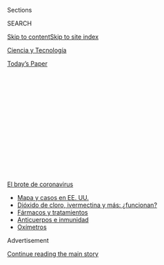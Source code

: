 <div id="app">

<div>

<div>

<div>

<div class="NYTAppHideMasthead css-1q2w90k e1suatyy0">

<div class="section css-ui9rw0 e1suatyy2">

<div class="css-eph4ug er09x8g0">

<div class="css-6n7j50">

</div>

<span class="css-1dv1kvn">Sections</span>

<div class="css-10488qs">

<span class="css-1dv1kvn">SEARCH</span>

</div>

[Skip to content](#site-content)[Skip to site index](#site-index)

</div>

<div id="masthead-section-label" class="css-1wr3we4 eaxe0e00">

[Ciencia y
Tecnología](https://www.nytimes3xbfgragh.onion/es/section/ciencia-y-tecnologia)

</div>

<div class="css-10698na e1huz5gh0">

</div>

</div>

<div id="masthead-bar-one" class="section hasLinks css-15hmgas e1csuq9d3">

<div class="css-uqyvli e1csuq9d0">

</div>

<div class="css-1uqjmks e1csuq9d1">

</div>

<div class="css-9e9ivx">

[](https://myaccount.nytimes3xbfgragh.onion/auth/login?response_type=cookie&client_id=vi)

</div>

<div class="css-1bvtpon e1csuq9d2">

[Today’s
Paper](https://www.nytimes3xbfgragh.onion/section/todayspaper)

</div>

</div>

</div>

</div>

<div data-aria-hidden="false">

<div id="site-content" data-role="main">

<div>

<div class="css-1aor85t" style="opacity:0.000000001;z-index:-1;visibility:hidden">

<div class="css-1hqnpie">

<div class="css-epjblv">

<span class="css-17xtcya">[Ciencia y
Tecnología](/es/section/ciencia-y-tecnologia)</span><span class="css-x15j1o">|</span><span class="css-fwqvlz">Un
estudio revela que los niños podrían portar altos niveles de
coronavirus</span>

</div>

<div class="css-k008qs">

<div class="css-1iwv8en">

<span class="css-18z7m18"></span>

<div>

</div>

</div>

<span class="css-1n6z4y">https://nyti.ms/30hGuFC</span>

<div class="css-1705lsu">

<div class="css-4xjgmj">

<div class="css-4skfbu" data-role="toolbar" data-aria-label="Social Media Share buttons, Save button, and Comments Panel with current comment count" data-testid="share-tools">

  - 
  - 
  - 
  - 
    
    <div class="css-6n7j50">
    
    </div>

  - 

</div>

</div>

</div>

</div>

</div>

</div>

<div id="NYT_TOP_BANNER_REGION" class="css-13pd83m">

<div>

<div id="styln-prism-menu-1594831588949" class="section interactive-content interactive-size-medium css-1edisqu">

<div class="css-17ih8de interactive-body">

<div id="scroll-container" class="css-1gj85ro">

[<span class="styln-title-wrap"><span class="css-1pje3qr">El brote
de</span><span class="css-1pje3qr">
coronavirus</span></span>](https://www.nytimes3xbfgragh.onion/es/spotlight/coronavirus?action=click&pgtype=Article&state=default&region=TOP_BANNER&context=storylines_menu)

  - [Mapa y casos en EE.
    UU.](https://www.nytimes3xbfgragh.onion/es/interactive/2020/espanol/mundo/coronavirus-en-estados-unidos.html?action=click&pgtype=Article&state=default&region=TOP_BANNER&context=storylines_menu)
  - [Dióxido de cloro, ivermectina y más:
    ¿funcionan?](https://www.nytimes3xbfgragh.onion/es/2020/07/23/espanol/america-latina/bolivia-cloro-coronavirus-ivermectina.html?action=click&pgtype=Article&state=default&region=TOP_BANNER&context=storylines_menu)
  - [Fármacos y
    tratamientos](https://www.nytimes3xbfgragh.onion/es/interactive/2020/science/coronavirus-tratamientos-curas.html?action=click&pgtype=Article&state=default&region=TOP_BANNER&context=storylines_menu)
  - [Anticuerpos e
    inmunidad](https://www.nytimes3xbfgragh.onion/es/2020/07/28/espanol/ciencia-y-tecnologia/anticuerpos-coronavirus-inmunidad.html?action=click&pgtype=Article&state=default&region=TOP_BANNER&context=storylines_menu)
  - [Oxímetros](https://www.nytimes3xbfgragh.onion/es/2020/04/29/espanol/estilos-de-vida/oximetro-para-que-sirve.html?action=click&pgtype=Article&state=default&region=TOP_BANNER&context=storylines_menu)

</div>

</div>

</div>

</div>

</div>

<div id="top-wrapper" class="css-1sy8kpn">

<div id="top-slug" class="css-l9onyx">

Advertisement

</div>

[Continue reading the main
story](#after-top)

<div class="ad top-wrapper" style="text-align:center;height:100%;display:block;min-height:250px">

<div id="top" class="place-ad" data-position="top" data-size-key="top">

</div>

</div>

<div id="after-top">

</div>

</div>

<div>

<div id="sponsor-wrapper" class="css-1hyfx7x">

<div id="sponsor-slug" class="css-19vbshk">

Supported by

</div>

[Continue reading the main
story](#after-sponsor)

<div id="sponsor" class="ad sponsor-wrapper" style="text-align:center;height:100%;display:block">

</div>

<div id="after-sponsor">

</div>

</div>

<div class="css-186x18t">

</div>

<div class="css-1vkm6nb ehdk2mb0">

# Un estudio revela que los niños podrían portar altos niveles de coronavirus

</div>

La investigación no prueba que los niños infectados sean contagiosos,
pero debería tomarse en cuenta en el debate sobre el regreso a las
escuelas, dijeron algunos expertos.

<div class="css-79elbk" data-testid="photoviewer-wrapper">

<div class="css-z3e15g" data-testid="photoviewer-wrapper-hidden">

</div>

<div class="css-1a48zt4 ehw59r15" data-testid="photoviewer-children">

![<span class="css-16f3y1r e13ogyst0" data-aria-hidden="true">Una prueba
de coronavirus en una clínica móvil en la iglesia Walker Temple AME en
el sur de Los Ángeles en
julio</span><span class="css-cnj6d5 e1z0qqy90" itemprop="copyrightHolder"><span class="css-1ly73wi e1tej78p0">Credit...</span><span><span>Mario
Tama/Getty
Images</span></span></span>](https://static01.graylady3jvrrxbe.onion/images/2020/08/01/science/31virus-children-ES/30VIRUS-CHILDREN1-articleLarge.jpg?quality=75&auto=webp&disable=upscale)

</div>

</div>

<div class="css-18e8msd">

<div class="css-vp77d3 epjyd6m0">

<div class="css-1baulvz">

Por [<span class="css-1baulvz last-byline" itemprop="name">Apoorva
Mandavilli</span>](https://www.nytimes3xbfgragh.onion/by/apoorva-mandavilli)

</div>

</div>

  - 
    
    <div class="css-ld3wwf e16638kd2">
    
    Publicado 31 de julio de 2020Actualizado 3 de agosto de
    2020
    
    </div>

  - 
    
    <div class="css-4xjgmj">
    
    <div class="css-pvvomx" data-role="toolbar" data-aria-label="Social Media Share buttons, Save button, and Comments Panel with current comment count" data-testid="share-tools">
    
      - 
      - 
      - 
      - 
        
        <div class="css-6n7j50">
        
        </div>
    
      - 
    
    </div>
    
    </div>

</div>

<div class="css-mdjrty">

[Read in
English](https://www.nytimes3xbfgragh.onion/2020/07/30/health/coronavirus-children.html "Read in English")

</div>

</div>

<div class="section meteredContent css-1r7ky0e" name="articleBody" itemprop="articleBody">

<div class="css-1fanzo5 StoryBodyCompanionColumn">

<div class="css-53u6y8">

[Regístrate para recibir nuestro
boletín](https://www.nytimes3xbfgragh.onion/newsletters/el-times) con
lo mejor de The New York Times.

-----

Ha sido una frase reconfortante en el debate nacional sobre la
reapertura de las escuelas: la mayor parte de los niños pequeños se
libran del
[coronavirus](https://www.nytimes3xbfgragh.onion/es/interactive/2020/espanol/mundo/coronavirus-en-estados-unidos.html)
y no parecen contagiar a otros, al menos no muy a menudo.

Pero el jueves 30 de julio, un estudio introdujo un giro inesperado e
indeseable a esta historia.

Según la investigación, los niños infectados [tienen al menos la misma
cantidad de coronavirus en nariz y
garganta](https://jamanetwork.com/journals/jamapediatrics/fullarticle/2768952)
que los adultos infectados. De hecho, los autores descubrieron que los
niños menores de cinco años pueden albergar hasta 100 veces más virus en
el tracto respiratorio superior que los adultos.

Esa medida no necesariamente prueba que los niños transmiten el virus a
otros. Aún así, los hallazgos deberían influir en el debate sobre la
reapertura de las escuelas, dijeron varios expertos.

“La situación de la escuela es muy complicada; hay muchos matices más
allá del científico”, dijo Taylor Heald-Sargent, experta en enfermedades
infecciosas pediátricas del Hospital de Niños Ann and Robert H. Lurie de
Chicago, quien dirigió el estudio, publicado en JAMA Pediatrics.

</div>

</div>

<div class="css-1fanzo5 StoryBodyCompanionColumn">

<div class="css-53u6y8">

“Pero una conclusión es que no podemos suponer que solo porque los niños
no se están enfermando, o no se están enfermando mucho, no tienen el
virus”.

El estudio no carece de advertencias: fue pequeño y no especificó sexo u
origen étnico o racial, o si tenían condiciones subyacentes. Las pruebas
buscaron ARN viral, piezas genéticas del coronavirus, en lugar del virus
en sí. (Su material genético es ARN, no ADN).

Aún así, los expertos se alarmaron al saber que los niños pequeños
pueden portar cantidades significativas del coronavirus.

“He escuchado a muchas personas decir: ‘Bueno, los niños no son
susceptibles, los niños no se infectan’. Y esto claramente muestra que
no es verdad”, dijo Stacey Schultz-Cherry, viróloga del St. Jude
Children’s Research Hospital.

“Creo que este es un primer paso importante, muy importante, para
entender el papel que tienen los niños en la transmisión”.

</div>

</div>

<div class="css-1fanzo5 StoryBodyCompanionColumn">

<div class="css-53u6y8">

Jason Kindrachuk, virólogo de la Universidad de Manitoba, dijo: “Ahora
que llegamos a fines de julio e intentamos abrir las escuelas el próximo
mes, esto realmente necesita tomarse en consideración”.

La prueba de diagnóstico estándar amplifica el material genético del
virus en ciclos con la señal cada vez más brillante en cada ronda.
Mientras más virus haya en el hisopo inicialmente, menos ciclos se
necesitarán para obtener un resultado claro.

Heald-Sargent, que tiene interés en la investigación de los coronavirus,
comenzó a notar que las pruebas de los niños regresaban con bajos
“umbrales de ciclo” (CT, por su sigla en inglés), lo que sugería que
sus muestras estaban llenas de virus.

Intrigada, llamó al laboratorio del hospital un domingo y pidió que
revisaran los resultados de las pruebas de las últimas semanas. “Ni
siquiera era algo que nos propusimos buscar”, dijo.

Ella y sus colegas analizaron muestras recolectadas con hisopos
nasofaríngeos entre el 23 de marzo y el 27 de abril en sitios de
pruebas hechas en autos en Chicago y de personas que acudieron al
hospital por cualquier motivo, incluidos los síntomas de la COVID-19.

Observaron los hisopos recabados de 145 personas: 46 niños menores de
cinco años; 51 niños de entre cinco y 17 años; y 48 adultos de entre 18
y 65 años. Para evitar las críticas de que se esperaba que los niños
realmente enfermos tuvieran muchos virus, el equipo excluyó a los niños
que necesitaron oxígeno suplementario. La mayoría de los niños en el
estudio tuvieron solo fiebre o tos, dijo Heald-Sargent.

Para comparar los grupos de manera justa, el equipo incluyó solo niños y
adultos que tenían síntomas leves a moderados y sobre los cuales había
información sobre el momento en que comenzaron los síntomas.
Heald-Sargent excluyó a las personas que no tenían síntomas y que no
recordaban cuándo habían comenzado a sentirse enfermas, así como a
aquellas que tuvieron síntomas durante más de una semana antes de la
prueba.

</div>

</div>

<div class="css-1fanzo5 StoryBodyCompanionColumn">

<div class="css-53u6y8">

Los resultados confirmaron el presentimiento de Heald-Sargent: los niños
y adultos tenían CT similares, con una mediana de aproximadamente 11 y
hasta 17. Pero los niños menores de cinco años tenían un CT
significativamente más bajo, de aproximadamente 6,5. El límite superior
del rango en estos niños era un CT de 12, sin embargo, sigue siendo
comparable a los de los niños mayores y los adultos.

“Definitivamente muestra que los niños tienen niveles de virus similares
y, quizás, incluso más altos que los adultos”, dijo Heald-Sargent. “No
sería sorprendente si pudieran arrojar” el virus y transmitirlo a otros.

</div>

</div>

<div class="css-79elbk" data-testid="photoviewer-wrapper">

<div class="css-z3e15g" data-testid="photoviewer-wrapper-hidden">

</div>

<div class="css-1a48zt4 ehw59r15" data-testid="photoviewer-children">

![<span class="css-16f3y1r e13ogyst0" data-aria-hidden="true">“Una
conclusión es que no podemos suponer que solo porque los niños no se
están enfermando, o no se están enfermando mucho, no tienen el virus”,
dijo una de las expertas en enfermedades
infecciosas.</span><span class="css-cnj6d5 e1z0qqy90" itemprop="copyrightHolder"><span class="css-1ly73wi e1tej78p0">Credit...</span><span>Tom
Brenner/Reuters</span></span>](https://static01.graylady3jvrrxbe.onion/images/2020/07/30/science/31virus-children-ES-02/merlin_171979788_859ad6e5-7a26-4f54-ab55-3acbf62e70b6-articleLarge.jpg?quality=75&auto=webp&disable=upscale)

</div>

</div>

<div class="css-1fanzo5 StoryBodyCompanionColumn">

<div class="css-53u6y8">

Los resultados son consistentes con aquellos de un [estudio alemán
con 47 niños
infectados](https://www.nytimes3xbfgragh.onion/2020/05/05/health/coronavirus-children-transmission-school.html)
de entre uno y 11 años de edad, que mostró que los niños que no tenían
síntomas tenían cargas virales tan altas como las de los adultos, o
incluso mayores. Y un estudio reciente de Francia halló que los niños
asintomáticos tenían [CT de valores
similares](https://academic.oup.com/cid/article/doi/10.1093/cid/ciaa1044/5876373)
a los de niños con síntomas.

Los valores de CT son un indicador razonable de la cantidad de
coronavirus presente, dijo Kindrachuk, quien usó esta métrica durante
los brotes de ébola en África occidental.

Aún así, él y otros dijeron que, idealmente, los investigadores deberían
cultivar virus infecciosos a partir de muestra, en lugar de analizar
solo el ARN del virus.

“Sospecho que probablemente se traducirá en que también hay más virus
reales allí, pero no podemos decir eso sin ver los datos”, dijo Juliet
Morrison, viróloga de la Universidad de California en Riverside.

</div>

</div>

<div class="css-1fanzo5 StoryBodyCompanionColumn">

<div class="css-53u6y8">

Algunos virus de ARN se multiplican rápidamente y son propensos a
errores genéticos que hacen que el virus sea incapaz de infectar a las
células. Algunos ARN detectados en niños pueden representar estos virus
“defectuosos”: “Necesitamos entender cuánto de eso son realmente virus
infecciosos”, dijo Schultz-Cherry.

(Los investigadores dijeron que no tenían acceso al tipo de laboratorio
de alta seguridad requerido para cultivar coronavirus infecciosos, pero
otros equipos [han cultivado
virus](https://pubmed.ncbi.nlm.nih.gov/32603290/) de muestras de niños).

Todos los expertos enfatizaron que los hallazgos al menos indican que
los niños pueden infectarse. Aquellos que albergan una gran cantidad de
virus pueden contagiarlo a otros en sus hogares, o a maestros y otros
miembros del personal cuando las escuelas vuelvan a abrir.

Muchos distritos escolares planean proteger a los estudiantes y miembros
del personal mediante la implementación de distanciamiento físico,
cubrebocas de tela e higiene de manos. Pero no queda claro en qué medida
podrán los miembros del personal y los profesores evitar que los niños
pequeños se acerquen demasiado a otros, dijo Kindrachuk.

“Francamente, no he visto mucha discusión sobre cómo se va a controlar
ese aspecto”, dijo.

Las observaciones de escuelas en varios países han sugerido que, al
menos en lugares con brotes leves y donde se aplican medidas
preventivas, los niños no parecen transmitir el virus a otros de manera
eficiente.

Las respuestas inmunes fuertes en los niños podrían limitar la cantidad
de virus que pueden transmitir a otros y por cuánto tiempo. La salud
general de los niños, las afecciones subyacentes como la obesidad y la
diabetes, y el sexo también pueden influir en la capacidad de transmitir
el virus.

Algunos expertos han sugerido que los niños [pueden transmitir menos
virus](https://www.nytimes3xbfgragh.onion/2020/06/30/us/coronavirus-schools-reopening-guidelines-aap.html)
debido a su menor capacidad pulmonar, altura u otros aspectos físicos.

</div>

</div>

<div class="css-1fanzo5 StoryBodyCompanionColumn">

<div class="css-53u6y8">

Morrison lo descartó. El virus se elimina por el tracto respiratorio
superior, no por los pulmones, destacó.

“Vamos a estar reabriendo guarderías y escuelas primarias”, dijo. Si
estos resultados se sustentan, “entonces sí, estaría preocupada”.

Apoorva Mandavilli es reportera del Times y se enfoca en ciencia y salud
global. En 2019 ganó el premio Victor Cohn a la Excelencia en Reportaje
sobre Ciencias Médicas. @apoorva\_nyc

</div>

</div>

<div>

</div>

<div class="css-1fanzo5 StoryBodyCompanionColumn">

<div class="css-53u6y8">

-----

</div>

</div>

</div>

<div>

</div>

<div>

</div>

<div>

</div>

<div>

<div id="bottom-wrapper" class="css-1ede5it">

<div id="bottom-slug" class="css-l9onyx">

Advertisement

</div>

[Continue reading the main
story](#after-bottom)

<div id="bottom" class="ad bottom-wrapper" style="text-align:center;height:100%;display:block;min-height:90px">

</div>

<div id="after-bottom">

</div>

</div>

</div>

</div>

</div>

## Site Index

<div>

</div>

## Site Information Navigation

  - [© <span>2020</span> <span>The New York Times
    Company</span>](https://help.nytimes3xbfgragh.onion/hc/en-us/articles/115014792127-Copyright-notice)

<!-- end list -->

  - [NYTCo](https://www.nytco.com/)
  - [Contact
    Us](https://help.nytimes3xbfgragh.onion/hc/en-us/articles/115015385887-Contact-Us)
  - [Work with us](https://www.nytco.com/careers/)
  - [Advertise](https://nytmediakit.com/)
  - [T Brand Studio](http://www.tbrandstudio.com/)
  - [Your Ad
    Choices](https://www.nytimes3xbfgragh.onion/privacy/cookie-policy#how-do-i-manage-trackers)
  - [Privacy](https://www.nytimes3xbfgragh.onion/privacy)
  - [Terms of
    Service](https://help.nytimes3xbfgragh.onion/hc/en-us/articles/115014893428-Terms-of-service)
  - [Terms of
    Sale](https://help.nytimes3xbfgragh.onion/hc/en-us/articles/115014893968-Terms-of-sale)
  - [Site
    Map](https://spiderbites.nytimes3xbfgragh.onion)
  - [Help](https://help.nytimes3xbfgragh.onion/hc/en-us)
  - [Subscriptions](https://www.nytimes3xbfgragh.onion/subscription?campaignId=37WXW)

</div>

</div>

</div>

</div>
